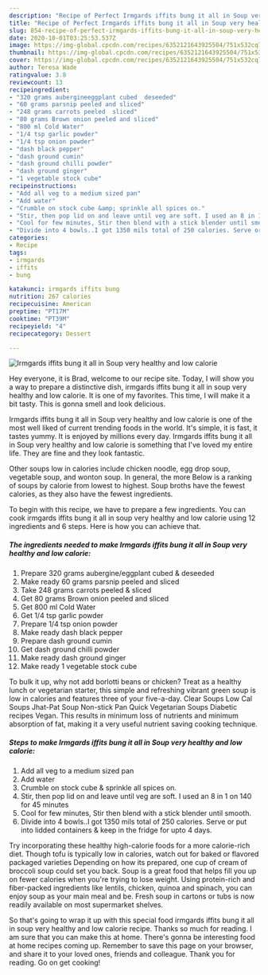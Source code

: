 ```yaml
---
description: "Recipe of Perfect Irmgards iffits bung it all in Soup very healthy and low calorie"
title: "Recipe of Perfect Irmgards iffits bung it all in Soup very healthy and low calorie"
slug: 854-recipe-of-perfect-irmgards-iffits-bung-it-all-in-soup-very-healthy-and-low-calorie
date: 2020-10-01T03:25:53.537Z
image: https://img-global.cpcdn.com/recipes/6352121643925504/751x532cq70/irmgards-iffits-bung-it-all-in-soup-very-healthy-and-low-calorie-recipe-main-photo.jpg
thumbnail: https://img-global.cpcdn.com/recipes/6352121643925504/751x532cq70/irmgards-iffits-bung-it-all-in-soup-very-healthy-and-low-calorie-recipe-main-photo.jpg
cover: https://img-global.cpcdn.com/recipes/6352121643925504/751x532cq70/irmgards-iffits-bung-it-all-in-soup-very-healthy-and-low-calorie-recipe-main-photo.jpg
author: Teresa Wade
ratingvalue: 3.8
reviewcount: 13
recipeingredient:
- "320 grams aubergineeggplant cubed  deseeded"
- "60 grams parsnip peeled and sliced"
- "248 grams carrots peeled  sliced"
- "80 grams Brown onion peeled and sliced"
- "800 ml Cold Water"
- "1/4 tsp garlic powder"
- "1/4 tsp onion powder"
- "dash black pepper"
- "dash ground cumin"
- "dash ground chilli powder"
- "dash ground ginger"
- "1 vegetable stock cube"
recipeinstructions:
- "Add all veg to a medium sized pan"
- "Add water"
- "Crumble on stock cube &amp; sprinkle all spices on."
- "Stir, then pop lid on and leave until veg are soft. I used an 8 in 1 on 140 for 45 minutes"
- "Cool for few minutes, Stir then blend with a stick blender until smooth."
- "Divide into 4 bowls..I got 1350 mils total of 250 calories. Serve or put into lidded containers &amp; keep in the fridge for upto 4 days."
categories:
- Recipe
tags:
- irmgards
- iffits
- bung

katakunci: irmgards iffits bung 
nutrition: 267 calories
recipecuisine: American
preptime: "PT17M"
cooktime: "PT39M"
recipeyield: "4"
recipecategory: Dessert

---
```



![Irmgards iffits bung it all in Soup very healthy and low calorie](https://img-global.cpcdn.com/recipes/6352121643925504/751x532cq70/irmgards-iffits-bung-it-all-in-soup-very-healthy-and-low-calorie-recipe-main-photo.jpg)

Hey everyone, it is Brad, welcome to our recipe site. Today, I will show you a way to prepare a distinctive dish, irmgards iffits bung it all in soup very healthy and low calorie. It is one of my favorites. This time, I will make it a bit tasty. This is gonna smell and look delicious.

Irmgards iffits bung it all in Soup very healthy and low calorie is one of the most well liked of current trending foods in the world. It's simple, it is fast, it tastes yummy. It is enjoyed by millions every day. Irmgards iffits bung it all in Soup very healthy and low calorie is something that I've loved my entire life. They are fine and they look fantastic.

Other soups low in calories include chicken noodle, egg drop soup, vegetable soup, and wonton soup. In general, the more Below is a ranking of soups by calorie from lowest to highest. Soup broths have the fewest calories, as they also have the fewest ingredients.


To begin with this recipe, we have to prepare a few ingredients. You can cook irmgards iffits bung it all in soup very healthy and low calorie using 12 ingredients and 6 steps. Here is how you can achieve that.

<!--inarticleads1-->

##### The ingredients needed to make Irmgards iffits bung it all in Soup very healthy and low calorie:

1. Prepare 320 grams aubergine/eggplant cubed &amp; deseeded
1. Make ready 60 grams parsnip peeled and sliced
1. Take 248 grams carrots peeled &amp; sliced
1. Get 80 grams Brown onion peeled and sliced
1. Get 800 ml Cold Water
1. Get 1/4 tsp garlic powder
1. Prepare 1/4 tsp onion powder
1. Make ready dash black pepper
1. Prepare dash ground cumin
1. Get dash ground chilli powder
1. Make ready dash ground ginger
1. Make ready 1 vegetable stock cube


To bulk it up, why not add borlotti beans or chicken? Treat as a healthy lunch or vegetarian starter, this simple and refreshing vibrant green soup is low in calories and features three of your five-a-day. Clear Soups Low Cal Soups Jhat-Pat Soup Non-stick Pan Quick Vegetarian Soups Diabetic recipes Vegan. This results in minimum loss of nutrients and minimum absorption of fat, making it a very useful nutrient saving cooking technique. 

<!--inarticleads2-->

##### Steps to make Irmgards iffits bung it all in Soup very healthy and low calorie:

1. Add all veg to a medium sized pan
1. Add water
1. Crumble on stock cube &amp; sprinkle all spices on.
1. Stir, then pop lid on and leave until veg are soft. I used an 8 in 1 on 140 for 45 minutes
1. Cool for few minutes, Stir then blend with a stick blender until smooth.
1. Divide into 4 bowls..I got 1350 mils total of 250 calories. Serve or put into lidded containers &amp; keep in the fridge for upto 4 days.


Try incorporating these healthy high-calorie foods for a more calorie-rich diet. Though tofu is typically low in calories, watch out for baked or flavored packaged varieties Depending on how its prepared, one cup of cream of broccoli soup could set you back. Soup is a great food that helps fill you up on fewer calories when you&#39;re trying to lose weight. Using protein-rich and fiber-packed ingredients like lentils, chicken, quinoa and spinach, you can enjoy soup as your main meal and be. Fresh soup in cartons or tubs is now readily available on most supermarket shelves. 

So that's going to wrap it up with this special food irmgards iffits bung it all in soup very healthy and low calorie recipe. Thanks so much for reading. I am sure that you can make this at home. There's gonna be interesting food at home recipes coming up. Remember to save this page on your browser, and share it to your loved ones, friends and colleague. Thank you for reading. Go on get cooking!

